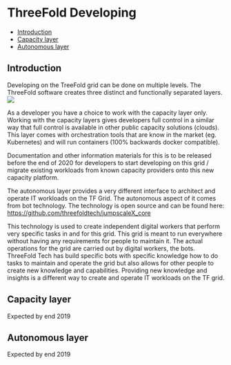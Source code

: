 # ThreeFold Developing

- [Introduction](#introduction)
- [Capacity layer](#capacity_layer)
- [Autonomous layer](#auonomous_layer)

<a id='introduction'></a>
## Introduction
Developing on the TreeFold grid can be done on multiple levels. The ThreeFold software creates three distinct and functionally separated layers.
![](three_layers.png)

As a developer you have a choice to work with the capacity layer only.  Working with the capacity layers gives developers full control in a similar way that full control is available in other public capacity solutions (clouds).  This layer comes with orchestration tools that are know in the market (eg. Kubernetes) and will run containers (100% backwards docker compatible).

Documentation and other information materials for this is to be released before the end of 2020 for developers to start developing on this grid / migrate existing workloads from known capacity providers onto this new capacity platform.

The autonomous layer provides a very different interface to architect and operate IT workloads on the TF Grid.  The autonomous aspect of it comes from bot technology.  The technology is open source and can be found here: https://github.com/threefoldtech/jumpscaleX_core

This technology is used to create independent digital workers that perform very specific tasks in and for this grid.  This grid is meant to run everywhere without having any requirements for people to maintain it. The actual operations for the grid are carried out by digital workers, the bots.  ThreeFold Tech has build specific bots with specific knowledge how to do tasks to maintain and operate the grid but also allows for other people to create new knowledge and capabilities.  Providing new knowledge and insights is a different way to create and operate IT workloads on the TF grid.

<a id='capacity_layer'></a>
## Capacity layer
Expected by end 2019

<a id='autonomous_layer'></a>
## Autonomous layer
Expected by end 2019
